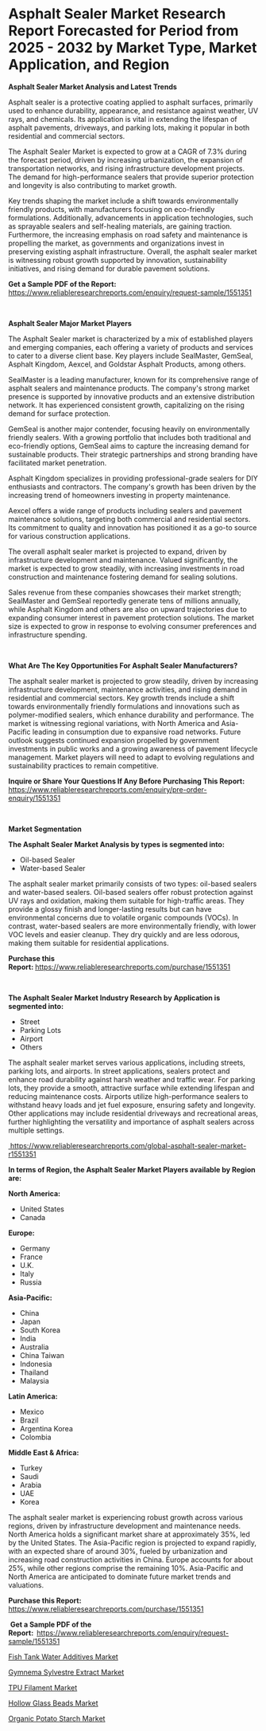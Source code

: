 <p><h1>Asphalt Sealer Market Research Report Forecasted for Period from 2025 -  2032 by Market Type, Market Application, and Region</h1></p><p><strong>Asphalt Sealer Market Analysis and Latest Trends</strong></p>
<p><p>Asphalt sealer is a protective coating applied to asphalt surfaces, primarily used to enhance durability, appearance, and resistance against weather, UV rays, and chemicals. Its application is vital in extending the lifespan of asphalt pavements, driveways, and parking lots, making it popular in both residential and commercial sectors.</p><p>The Asphalt Sealer Market is expected to grow at a CAGR of 7.3% during the forecast period, driven by increasing urbanization, the expansion of transportation networks, and rising infrastructure development projects. The demand for high-performance sealers that provide superior protection and longevity is also contributing to market growth. </p><p>Key trends shaping the market include a shift towards environmentally friendly products, with manufacturers focusing on eco-friendly formulations. Additionally, advancements in application technologies, such as sprayable sealers and self-healing materials, are gaining traction. Furthermore, the increasing emphasis on road safety and maintenance is propelling the market, as governments and organizations invest in preserving existing asphalt infrastructure. Overall, the asphalt sealer market is witnessing robust growth supported by innovation, sustainability initiatives, and rising demand for durable pavement solutions.</p></p>
<p><strong>Get a Sample PDF of the Report:&nbsp;</strong> <a href="https://www.reliableresearchreports.com/enquiry/request-sample/1551351?utm_campaign=16&utm_medium=2&utm_source=Github&utm_content=ia&utm_term=31032025&utm_id=asphalt-sealer">https://www.reliableresearchreports.com/enquiry/request-sample/1551351</a></p>
<p>&nbsp;</p>
<p><strong>Asphalt Sealer Major Market Players</strong></p>
<p><p>The Asphalt Sealer market is characterized by a mix of established players and emerging companies, each offering a variety of products and services to cater to a diverse client base. Key players include SealMaster, GemSeal, Asphalt Kingdom, Aexcel, and Goldstar Asphalt Products, among others.</p><p>SealMaster is a leading manufacturer, known for its comprehensive range of asphalt sealers and maintenance products. The company's strong market presence is supported by innovative products and an extensive distribution network. It has experienced consistent growth, capitalizing on the rising demand for surface protection.</p><p>GemSeal is another major contender, focusing heavily on environmentally friendly sealers. With a growing portfolio that includes both traditional and eco-friendly options, GemSeal aims to capture the increasing demand for sustainable products. Their strategic partnerships and strong branding have facilitated market penetration.</p><p>Asphalt Kingdom specializes in providing professional-grade sealers for DIY enthusiasts and contractors. The company's growth has been driven by the increasing trend of homeowners investing in property maintenance.</p><p>Aexcel offers a wide range of products including sealers and pavement maintenance solutions, targeting both commercial and residential sectors. Its commitment to quality and innovation has positioned it as a go-to source for various construction applications.</p><p>The overall asphalt sealer market is projected to expand, driven by infrastructure development and maintenance. Valued significantly, the market is expected to grow steadily, with increasing investments in road construction and maintenance fostering demand for sealing solutions.</p><p>Sales revenue from these companies showcases their market strength; SealMaster and GemSeal reportedly generate tens of millions annually, while Asphalt Kingdom and others are also on upward trajectories due to expanding consumer interest in pavement protection solutions. The market size is expected to grow in response to evolving consumer preferences and infrastructure spending.</p></p>
<p>&nbsp;</p>
<p><strong>What Are The Key Opportunities For Asphalt Sealer Manufacturers?</strong></p>
<p><p>The asphalt sealer market is projected to grow steadily, driven by increasing infrastructure development, maintenance activities, and rising demand in residential and commercial sectors. Key growth trends include a shift towards environmentally friendly formulations and innovations such as polymer-modified sealers, which enhance durability and performance. The market is witnessing regional variations, with North America and Asia-Pacific leading in consumption due to expansive road networks. Future outlook suggests continued expansion propelled by government investments in public works and a growing awareness of pavement lifecycle management. Market players will need to adapt to evolving regulations and sustainability practices to remain competitive.</p></p>
<p><strong>Inquire or Share Your Questions If Any Before Purchasing This Report:</strong> <a href="https://www.reliableresearchreports.com/enquiry/pre-order-enquiry/1551351?utm_campaign=16&utm_medium=2&utm_source=Github&utm_content=ia&utm_term=31032025&utm_id=asphalt-sealer">https://www.reliableresearchreports.com/enquiry/pre-order-enquiry/1551351</a></p>
<p>&nbsp;</p>
<p><strong>Market Segmentation</strong></p>
<p><strong>The Asphalt Sealer Market Analysis by types is segmented into:</strong></p>
<p><ul><li>Oil-based Sealer</li><li>Water-based Sealer</li></ul></p>
<p><p>The asphalt sealer market primarily consists of two types: oil-based sealers and water-based sealers. Oil-based sealers offer robust protection against UV rays and oxidation, making them suitable for high-traffic areas. They provide a glossy finish and longer-lasting results but can have environmental concerns due to volatile organic compounds (VOCs). In contrast, water-based sealers are more environmentally friendly, with lower VOC levels and easier cleanup. They dry quickly and are less odorous, making them suitable for residential applications.</p></p>
<p><strong>Purchase this Report:&nbsp;</strong><a href="https://www.reliableresearchreports.com/purchase/1551351?utm_campaign=16&utm_medium=2&utm_source=Github&utm_content=ia&utm_term=31032025&utm_id=asphalt-sealer">https://www.reliableresearchreports.com/purchase/1551351</a></p>
<p>&nbsp;</p>
<p><strong>The Asphalt Sealer Market Industry Research by Application is segmented into:</strong></p>
<p><ul><li>Street</li><li>Parking Lots</li><li>Airport</li><li>Others</li></ul></p>
<p><p>The asphalt sealer market serves various applications, including streets, parking lots, and airports. In street applications, sealers protect and enhance road durability against harsh weather and traffic wear. For parking lots, they provide a smooth, attractive surface while extending lifespan and reducing maintenance costs. Airports utilize high-performance sealers to withstand heavy loads and jet fuel exposure, ensuring safety and longevity. Other applications may include residential driveways and recreational areas, further highlighting the versatility and importance of asphalt sealers across multiple settings.</p></p>
<p><a href="https://www.reliableresearchreports.com/global-asphalt-sealer-market-r1551351?utm_campaign=16&utm_medium=2&utm_source=Github&utm_content=ia&utm_term=31032025&utm_id=asphalt-sealer">&nbsp;https://www.reliableresearchreports.com/global-asphalt-sealer-market-r1551351</a></p>
<p><strong>In terms of Region, the Asphalt Sealer Market Players available by Region are:</strong></p>
<p>
    <p> <strong> North America: </strong>
        <ul>
            <li>United States</li>
            <li>Canada</li>
        </ul>
        </p> 
    <p> <strong> Europe: </strong>
        <ul>
            <li>Germany</li>
            <li>France</li>
            <li>U.K.</li>
            <li>Italy</li>
            <li>Russia</li>
        </ul>
        </p> 
    <p> <strong> Asia-Pacific: </strong>
        <ul>
            <li>China</li>
            <li>Japan</li>
            <li>South Korea</li>
            <li>India</li>
            <li>Australia</li>
            <li>China Taiwan</li>
            <li>Indonesia</li>
            <li>Thailand</li>
            <li>Malaysia</li>
        </ul>
        </p> 
    <p> <strong> Latin America: </strong>
        <ul>
            <li>Mexico</li>
            <li>Brazil</li>
            <li>Argentina Korea</li>
            <li>Colombia</li>
        </ul>
        </p> 
    <p> <strong> Middle East & Africa: </strong>
        <ul>
            <li>Turkey</li>
            <li>Saudi</li>
            <li>Arabia</li>
            <li>UAE</li>
            <li>Korea</li>
        </ul>
    </p>
    </p>
<p><p>The asphalt sealer market is experiencing robust growth across various regions, driven by infrastructure development and maintenance needs. North America holds a significant market share at approximately 35%, led by the United States. The Asia-Pacific region is projected to expand rapidly, with an expected share of around 30%, fueled by urbanization and increasing road construction activities in China. Europe accounts for about 25%, while other regions comprise the remaining 10%. Asia-Pacific and North America are anticipated to dominate future market trends and valuations.</p></p>
<p><strong>Purchase this Report: </strong><a href="https://www.reliableresearchreports.com/purchase/1551351?utm_campaign=16&utm_medium=2&utm_source=Github&utm_content=ia&utm_term=31032025&utm_id=asphalt-sealer">https://www.reliableresearchreports.com/purchase/1551351</a></p>
<p>&nbsp;<strong>Get a Sample PDF of the Report:&nbsp;&nbsp;</strong><a href="https://www.reliableresearchreports.com/enquiry/request-sample/1551351?utm_campaign=16&utm_medium=2&utm_source=Github&utm_content=ia&utm_term=31032025&utm_id=asphalt-sealer">https://www.reliableresearchreports.com/enquiry/request-sample/1551351</a></p>
<p><strong></strong></p>
<p><p><a href="https://github.com/syskamazucqa/Market-Research-Report-List-1/blob/main/fish-tank-water-additives-market.md?utm_campaign=16&utm_medium=2&utm_source=Github&utm_content=ia&utm_term=31032025&utm_id=asphalt-sealer">Fish Tank Water Additives Market</a></p><p><a href="https://github.com/cachaskluwe/Market-Research-Report-List-1/blob/main/gymnema-sylvestre-extract-market.md?utm_campaign=16&utm_medium=2&utm_source=Github&utm_content=ia&utm_term=31032025&utm_id=asphalt-sealer">Gymnema Sylvestre Extract Market</a></p><p><a href="https://github.com/thanenegenqa/Market-Research-Report-List-1/blob/main/tpu-filament-market.md?utm_campaign=16&utm_medium=2&utm_source=Github&utm_content=ia&utm_term=31032025&utm_id=asphalt-sealer">TPU Filament Market</a></p><p><a href="https://github.com/lelkohydesyj/Market-Research-Report-List-1/blob/main/hollow-glass-beads-market.md?utm_campaign=16&utm_medium=2&utm_source=Github&utm_content=ia&utm_term=31032025&utm_id=asphalt-sealer">Hollow Glass Beads Market</a></p><p><a href="https://github.com/cezilfinerv9/Market-Research-Report-List-1/blob/main/organic-potato-starch-market.md?utm_campaign=16&utm_medium=2&utm_source=Github&utm_content=ia&utm_term=31032025&utm_id=asphalt-sealer">Organic Potato Starch Market</a></p></p>